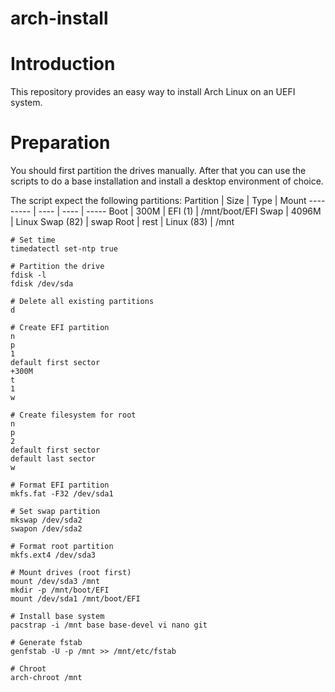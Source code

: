 # arch-install

# Introduction
This repository provides an easy way to install Arch Linux on an UEFI system.

# Preparation
You should first partition the drives manually. After that you can use the scripts to do a base installation and install a desktop environment of choice.

The script expect the following partitions:
Partition | Size | Type | Mount
--------- | ---- | ---- | -----
Boot | 300M | EFI (1) | /mnt/boot/EFI
Swap | 4096M | Linux Swap (82) | swap
Root | rest | Linux (83) | /mnt

```
# Set time
timedatectl set-ntp true

# Partition the drive
fdisk -l
fdisk /dev/sda

# Delete all existing partitions
d

# Create EFI partition
n
p
1
default first sector
+300M
t
1
w

# Create filesystem for root
n
p
2
default first sector
default last sector
w

# Format EFI partition
mkfs.fat -F32 /dev/sda1

# Set swap partition
mkswap /dev/sda2
swapon /dev/sda2

# Format root partition
mkfs.ext4 /dev/sda3

# Mount drives (root first)
mount /dev/sda3 /mnt
mkdir -p /mnt/boot/EFI
mount /dev/sda1 /mnt/boot/EFI

# Install base system 
pacstrap -i /mnt base base-devel vi nano git 

# Generate fstab
genfstab -U -p /mnt >> /mnt/etc/fstab

# Chroot
arch-chroot /mnt
```